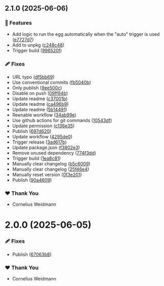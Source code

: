 ## 2.1.0 (2025-06-06)

### 🚀 Features

- Add logic to run the egg automatically when the "auto" trigger is used ([e7727d7](https://github.com/kyco/eeaas/commit/e7727d7))
- Add to unpkg ([c248c48](https://github.com/kyco/eeaas/commit/c248c48))
- Trigger build ([998520f](https://github.com/kyco/eeaas/commit/998520f))

### 🩹 Fixes

- URL typo ([df5bb69](https://github.com/kyco/eeaas/commit/df5bb69))
- Use conventional commits ([fb5040b](https://github.com/kyco/eeaas/commit/fb5040b))
- Only publish ([9ee500c](https://github.com/kyco/eeaas/commit/9ee500c))
- Disable on push ([09ff84b](https://github.com/kyco/eeaas/commit/09ff84b))
- Update readme ([c37001b](https://github.com/kyco/eeaas/commit/c37001b))
- Update readme ([ca496b9](https://github.com/kyco/eeaas/commit/ca496b9))
- Update readme ([5b14491](https://github.com/kyco/eeaas/commit/5b14491))
- Reenable workflow ([34ab99e](https://github.com/kyco/eeaas/commit/34ab99e))
- Use github actions for git commands ([10543df](https://github.com/kyco/eeaas/commit/10543df))
- Update permission ([c136e35](https://github.com/kyco/eeaas/commit/c136e35))
- Publish ([697d620](https://github.com/kyco/eeaas/commit/697d620))
- Update workflow ([4295de0](https://github.com/kyco/eeaas/commit/4295de0))
- Trigger release ([3ad617b](https://github.com/kyco/eeaas/commit/3ad617b))
- Update package.json ([f3802e3](https://github.com/kyco/eeaas/commit/f3802e3))
- Remove unused dependency ([774f3dd](https://github.com/kyco/eeaas/commit/774f3dd))
- Trigger build ([1ea8c81](https://github.com/kyco/eeaas/commit/1ea8c81))
- Manually clear changelog ([b5c6009](https://github.com/kyco/eeaas/commit/b5c6009))
- Manually clear changelog ([25f46e4](https://github.com/kyco/eeaas/commit/25f46e4))
- Manually reset version ([0f3e201](https://github.com/kyco/eeaas/commit/0f3e201))
- Publish ([90a4609](https://github.com/kyco/eeaas/commit/90a4609))


### ❤️ Thank You

- Cornelius Weidmann

# 2.0.0 (2025-06-05)

### 🩹 Fixes

- Publish ([67063b8](https://github.com/kyco/eeaas/commit/67063b8))

### ❤️ Thank You

- Cornelius Weidmann
